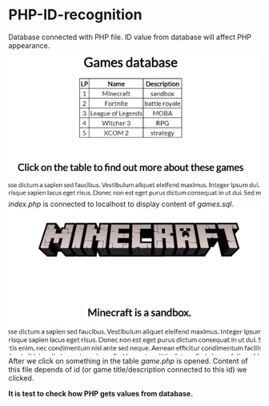 # PHP-ID-recognition
Database connected with PHP file. ID value from database will affect PHP appearance.<br>
![ALT index.php](screenshot1.PNG)<br>
<i>index.php</i> is connected to localhost to display content of <i>games.sql</i>.<br>
![ALT game.php](screenshot2.png)<br>
After we click on something in the table <i>game.php</i> is opened. Content of this file depends of id (or game title/description connected to this id) we clicked.

<b>It is test to check how PHP gets values from database.</b>
